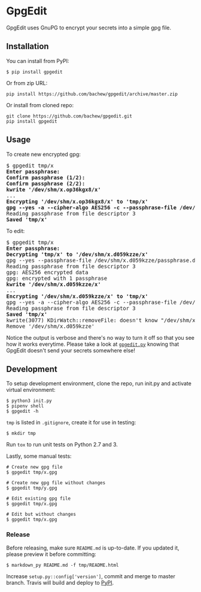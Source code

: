 # GpgEdit

GpgEdit uses GnuPG to encrypt your secrets into a simple gpg file.


## Installation

You can install from PyPI:

```console
$ pip install gpgedit
```

Or from zip URL:

```console
pip install https://github.com/bachew/gpgedit/archive/master.zip
```

Or install from cloned repo:

```consle
git clone https://github.com/bachew/gpgedit.git
pip install gpgedit
```


## Usage

To create new encrypted gpg:

<pre>
$ gpgedit tmp/x
<b>Enter passphrase:</b>
<b>Confirm passphrase (1/2):</b>
<b>Confirm passphrase (2/2):</b>
<b>kwrite '/dev/shm/x.op36kgx8/x'</b>
...
<b>Encrypting '/dev/shm/x.op36kgx8/x' to 'tmp/x'
gpg --yes -a --cipher-algo AES256 -c --passphrase-file /dev/shm/x.op36kgx8/passphrase.7zlszwz2 -o tmp/x /dev/shm/x.op36kgx8/x</b>
Reading passphrase from file descriptor 3
<b>Saved 'tmp/x'</b>
</pre>

To edit:

<pre>
$ gpgedit tmp/x
<b>Enter passphrase:</b>
<b>Decrypting 'tmp/x' to '/dev/shm/x.d059kzze/x'</b>
gpg --yes --passphrase-file /dev/shm/x.d059kzze/passphrase.dsl_gwa6 -o /dev/shm/x.d059kzze/x tmp/x
Reading passphrase from file descriptor 3
gpg: AES256 encrypted data
gpg: encrypted with 1 passphrase
<b>kwrite '/dev/shm/x.d059kzze/x'</b>
...
<b>Encrypting '/dev/shm/x.d059kzze/x' to 'tmp/x'</b>
gpg --yes -a --cipher-algo AES256 -c --passphrase-file /dev/shm/x.d059kzze/passphrase.kbp9kerp -o tmp/x /dev/shm/x.d059kzze/x
Reading passphrase from file descriptor 3
<b>Saved 'tmp/x'</b>
kwrite(3077) KDirWatch::removeFile: doesn't know "/dev/shm/x.d059kzze/x"
Remove '/dev/shm/x.d059kzze'
</pre>

Notice the output is verbose and there's no way to turn it off so that you see how it works everytime. Please take a look at <a href="https://github.com/bachew/gpgedit/blob/master/src/gpgedit.py"><code>gpgedit.py</code></a> knowing that GpgEdit doesn't send your secrets somewhere else!


## Development

To setup development environment, clone the repo, run init.py and activate virtual environment:

```console
$ python3 init.py
$ pipenv shell
$ gpgedit -h
```

`tmp` is listed in `.gitignore`, create it for use in testing:

```console
$ mkdir tmp
```

Run `tox` to run unit tests on Python 2.7 and 3.

Lastly, some manual tests:

```console
# Create new gpg file
$ gpgedit tmp/x.gpg

# Create new gpg file without changes
$ gpgedit tmp/y.gpg

# Edit existing gpg file
$ gpgedit tmp/x.gpg

# Edit but without changes
$ gpgedit tmp/x.gpg
```


### Release

Before releasing, make sure `README.md` is up-to-date. If you updated it, please preview it before committing:

```console
$ markdown_py README.md -f tmp/README.html
```

Increase `setup.py::config['version']`, commit and merge to master branch. Travis will build and deploy to [PyPI](https://pypi.python.org).
